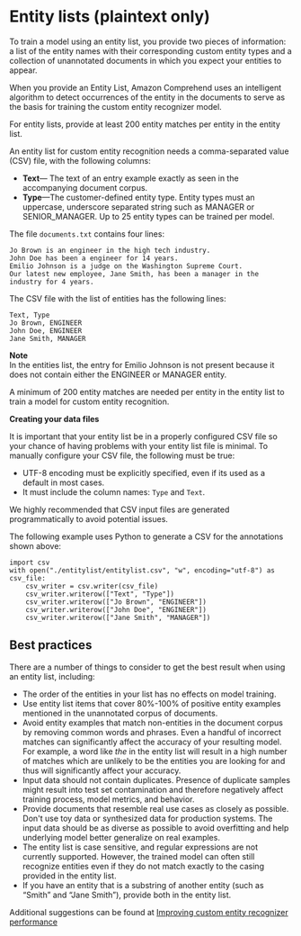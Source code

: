 # Entity lists \(plaintext only\)<a name="cer-entity-list"></a>

To train a model using an entity list, you provide two pieces of information: a list of the entity names with their corresponding custom entity types and a collection of unannotated documents in which you expect your entities to appear\. 

When you provide an Entity List, Amazon Comprehend uses an intelligent algorithm to detect occurrences of the entity in the documents to serve as the basis for training the custom entity recognizer model\.

For entity lists, provide at least 200 entity matches per entity in the entity list\.

An entity list for custom entity recognition needs a comma\-separated value \(CSV\) file, with the following columns:
+ **Text**— The text of an entry example exactly as seen in the accompanying document corpus\.
+ **Type**—The customer\-defined entity type\. Entity types must an uppercase, underscore separated string such as MANAGER or SENIOR\_MANAGER\. Up to 25 entity types can be trained per model\. 

The file `documents.txt` contains four lines:

```
Jo Brown is an engineer in the high tech industry.
John Doe has been a engineer for 14 years.
Emilio Johnson is a judge on the Washington Supreme Court.
Our latest new employee, Jane Smith, has been a manager in the industry for 4 years.
```

The CSV file with the list of entities has the following lines: 

```
Text, Type
Jo Brown, ENGINEER
John Doe, ENGINEER
Jane Smith, MANAGER
```

**Note**  
In the entities list, the entry for Emilio Johnson is not present because it does not contain either the ENGINEER or MANAGER entity\. 

A minimum of 200 entity matches are needed per entity in the entity list to train a model for custom entity recognition\.

**Creating your data files**

It is important that your entity list be in a properly configured CSV file so your chance of having problems with your entity list file is minimal\. To manually configure your CSV file, the following must be true:
+ UTF\-8 encoding must be explicitly specified, even if its used as a default in most cases\.
+ It must include the column names: `Type` and `Text`\.

We highly recommended that CSV input files are generated programmatically to avoid potential issues\.

The following example uses Python to generate a CSV for the annotations shown above:

```
import csv 
with open("./entitylist/entitylist.csv", "w", encoding="utf-8") as csv_file:
    csv_writer = csv.writer(csv_file)
    csv_writer.writerow(["Text", "Type"])
    csv_writer.writerow(["Jo Brown", "ENGINEER"])
    csv_writer.writerow(["John Doe", "ENGINEER"])
    csv_writer.writerow(["Jane Smith", "MANAGER"])
```

## Best practices<a name="entitylist-bestresults"></a>

There are a number of things to consider to get the best result when using an entity list, including:
+ The order of the entities in your list has no effects on model training\.
+ Use entity list items that cover 80%\-100% of positive entity examples mentioned in the unannotated corpus of documents\.
+ Avoid entity examples that match non\-entities in the document corpus by removing common words and phrases\. Even a handful of incorrect matches can significantly affect the accuracy of your resulting model\. For example, a word like *the* in the entity list will result in a high number of matches which are unlikely to be the entities you are looking for and thus will significantly affect your accuracy\. 
+ Input data should not contain duplicates\. Presence of duplicate samples might result into test set contamination and therefore negatively affect training process, model metrics, and behavior\.
+ Provide documents that resemble real use cases as closely as possible\. Don't use toy data or synthesized data for production systems\. The input data should be as diverse as possible to avoid overfitting and help underlying model better generalize on real examples\.
+ The entity list is case sensitive, and regular expressions are not currently supported\. However, the trained model can often still recognize entities even if they do not match exactly to the casing provided in the entity list\.
+ If you have an entity that is a substring of another entity \(such as “Smith” and “Jane Smith”\), provide both in the entity list\.

Additional suggestions can be found at [Improving custom entity recognizer performance](cer-metrics.md#cer-performance) 